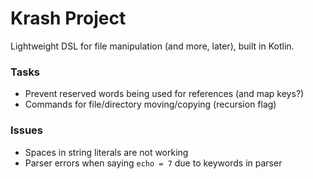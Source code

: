 Krash Project
=============

Lightweight DSL for file manipulation (and more, later), built in Kotlin.

### Tasks

 - Prevent reserved words being used for references (and map keys?)
 - Commands for file/directory moving/copying (recursion flag)

### Issues

 - Spaces in string literals are not working
 - Parser errors when saying `echo = 7` due to keywords in parser